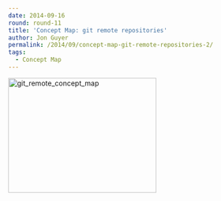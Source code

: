```yaml
---
date: 2014-09-16
round: round-11
title: 'Concept Map: git remote repositories'
author: Jon Guyer
permalink: /2014/09/concept-map-git-remote-repositories-2/
tags:
  - Concept Map
---
```

[<img class="alignnone size-medium wp-image-8711" alt="git_remote_concept_map" src="http://teaching.software-carpentry.org/wp-content/uploads/2014/09/git_remote_concept_map-300x232.png" width="300" height="232" />][1]

 [1]: http://teaching.software-carpentry.org/wp-content/uploads/2014/09/git_remote_concept_map.png
